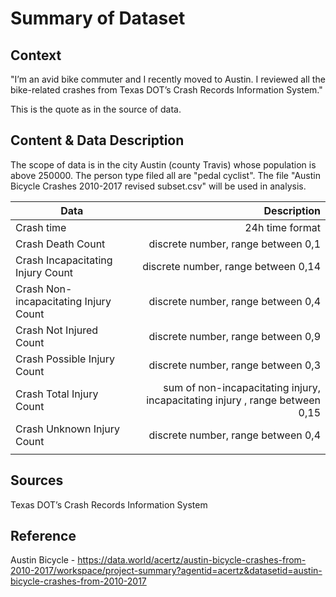 # Summary of Dataset
## Context
"I’m an avid bike commuter and I recently moved to Austin. I reviewed all the bike-related crashes from Texas DOT’s Crash Records Information System."

This is the quote as in the source of data.

## Content & Data Description
The scope of data is in the city Austin (county Travis) whose population is above 250000. The person type filed all are "pedal cyclist". The file "Austin Bicycle Crashes 2010-2017 revised subset.csv" will be used in analysis.

| Data                                   |                                                  Description |
| -------------------------------------- | -----------------------------------------------------------: |
| Crash time                             |                                              24h time format |
| Crash Death Count                      |                           discrete number, range between 0,1 |
| Crash Incapacitating  Injury Count     |                          discrete number, range between 0,14 |
| Crash  Non-incapacitating Injury Count |                           discrete number, range between 0,4 |
| Crash Not Injured  Count               |                           discrete number, range between 0,9 |
| Crash Possible Injury  Count           |                           discrete number, range between 0,3 |
| Crash Total Injury  Count              | sum of non-incapacitating injury, incapacitating injury , range between 0,15 |
| Crash Unknown Injury  Count            |                           discrete number, range between 0,4 |
|                                        |                                                              |


## Sources
Texas DOT’s Crash Records Information System

## Reference

 Austin Bicycle - https://data.world/acertz/austin-bicycle-crashes-from-2010-2017/workspace/project-summary?agentid=acertz&datasetid=austin-bicycle-crashes-from-2010-2017
